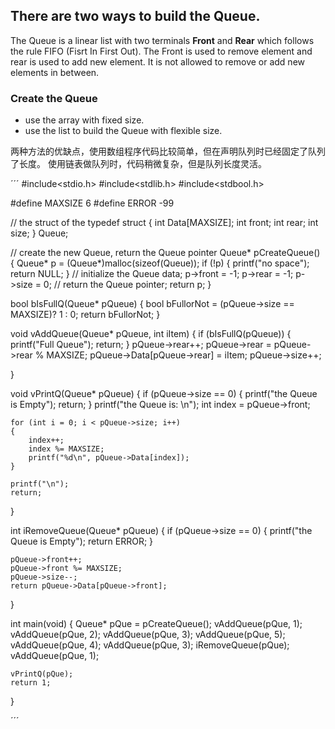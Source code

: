 ## There are two ways to build the Queue.

The Queue is a linear list with two terminals **Front** and **Rear** which follows the rule 
FIFO (Fisrt In First Out). The Front is used to remove element and rear is used to add new element.
It is not allowed to remove or add new elements in between.

### Create the Queue
- use the array with fixed size.
- use the list to build the Queue with flexible size.

两种方法的优缺点，使用数组程序代码比较简单，但在声明队列时已经固定了队列了长度。
使用链表做队列时，代码稍微复杂，但是队列长度灵活。


´´´
#include<stdio.h>
#include<stdlib.h>
#include<stdbool.h>

#define MAXSIZE	6
#define ERROR -99

// the struct of the 
typedef struct
{
	int Data[MAXSIZE];
	int front;
	int rear;
	int size;
} Queue;

// create the new Queue, return the Queue pointer
Queue* pCreateQueue()
{
	Queue* p = (Queue*)malloc(sizeof(Queue));
	if (!p)
	{
		printf("no space");
		return NULL;
	}
	// initialize the Queue data;
	p->front = -1;
	p->rear = -1;
	p->size = 0;
	// return the Queue pointer;
	return p;
}

bool bIsFullQ(Queue* pQueue)
{
	bool bFullorNot = (pQueue->size == MAXSIZE)? 1 : 0;
	return bFullorNot;
}

void vAddQueue(Queue* pQueue, int iItem)
{
	if (bIsFullQ(pQueue))
	{
		printf("Full Queue");
		return;
	}
	pQueue->rear++;
	pQueue->rear = pQueue->rear % MAXSIZE;
	pQueue->Data[pQueue->rear] = iItem;
	pQueue->size++;

}

void vPrintQ(Queue* pQueue)
{
	if (pQueue->size == 0)
	{
		printf("the Queue is Empty");
		return;
	}
	printf("the Queue is: \n");
	int index = pQueue->front;

	for (int i = 0; i < pQueue->size; i++)
	{
		index++;
		index %= MAXSIZE;
		printf("%d\n", pQueue->Data[index]);
	}

	printf("\n");
	return;
}

int iRemoveQueue(Queue* pQueue)
{
	if (pQueue->size == 0)
	{
		printf("the Queue is Empty");
		return ERROR;
	}

	pQueue->front++;
	pQueue->front %= MAXSIZE;
	pQueue->size--;
	return pQueue->Data[pQueue->front];
}

int main(void)
{
	Queue* pQue = pCreateQueue();
	vAddQueue(pQue, 1);
	vAddQueue(pQue, 2);
	vAddQueue(pQue, 3);
	vAddQueue(pQue, 5);
	vAddQueue(pQue, 4);
	vAddQueue(pQue, 3);
	iRemoveQueue(pQue);
	vAddQueue(pQue, 1);
	
	vPrintQ(pQue);
	return 1;
}


´´´
